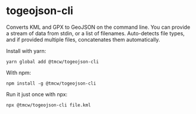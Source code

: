 # togeojson-cli

Converts KML and GPX to GeoJSON on the command line. You can provide a stream
of data from stdin, or a list of filenames. Auto-detects file types, and
if provided multiple files, concatenates them automatically.

Install with yarn:

    yarn global add @tmcw/togeojson-cli

With npm:

    npm install -g @tmcw/togeojson-cli

Run it just once with npx:

    npx @tmcw/togeojson-cli file.kml
